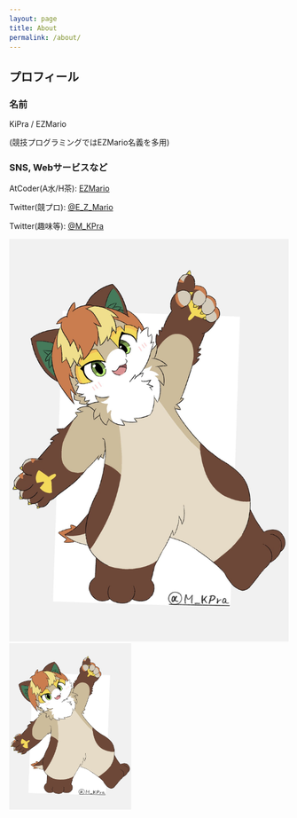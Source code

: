 ```yaml
---
layout: page
title: About
permalink: /about/
---
```


## プロフィール
### 名前
KiPra / EZMario

(競技プログラミングではEZMario名義を多用)

### SNS, Webサービスなど
AtCoder(A水/H茶): [EZMario](https://atcoder.jp/users/EZMario)

Twitter(競プロ): [@E_Z_Mario](https://twitter.com/E_Z_Mario)

Twitter(趣味等): [@M_KPra](https://twitter.com/M_KPra)

![Kotobuki](GAQzljZakAAZ2ID.jpg)
<img src="GAQzljZakAAZ2ID.jpg" width="220" height=300px >
